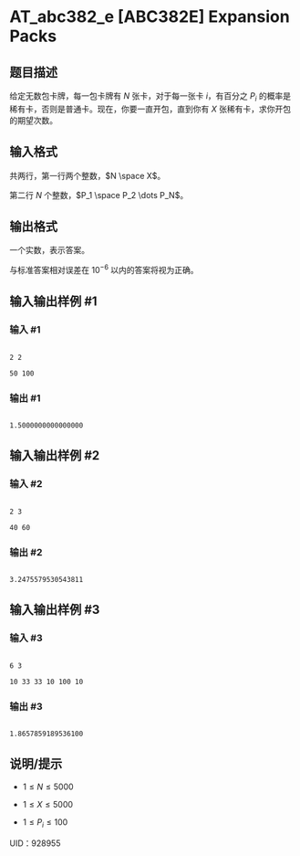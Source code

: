 # AT_abc382_e [ABC382E] Expansion Packs

## 题目描述

给定无数包卡牌，每一包卡牌有 $N$ 张卡，对于每一张卡 $i$，有百分之 $P_i$ 的概率是稀有卡，否则是普通卡。现在，你要一直开包，直到你有 $X$ 张稀有卡，求你开包的期望次数。

## 输入格式

共两行，第一行两个整数，$N \space X$。

第二行 $N$ 个整数，$P_1 \space P_2 \dots P_N$。

## 输出格式

一个实数，表示答案。

与标准答案相对误差在 $10^{-6}$ 以内的答案将视为正确。

## 输入输出样例 #1

### 输入 #1

```
2 2
50 100
```

### 输出 #1

```
1.5000000000000000
```

## 输入输出样例 #2

### 输入 #2

```
2 3
40 60
```

### 输出 #2

```
3.2475579530543811
```

## 输入输出样例 #3

### 输入 #3

```
6 3
10 33 33 10 100 10
```

### 输出 #3

```
1.8657859189536100
```

## 说明/提示

- $1 \le N \le 5000$

- $1 \le X \le 5000$

- $1 \le P_i \le 100$


UID：928955